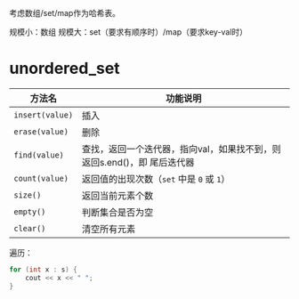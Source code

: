 考虑数组/set/map作为哈希表。

规模小：数组
规模大：set（要求有顺序时）/map（要求key-val时）

# unordered_set

| 方法名               | 功能说明                                                               |
| -------------------- | ------------------------------------------------------------------ |
| `insert(value)`      | 插入                                          |
| `erase(value)`       | 删除                                                          |
| `find(value)`        | 查找，返回一个迭代器，指向val，如果找不到，则返回s.end()，即 尾后迭代器        |
| `count(value)`       | 返回值的出现次数（`set` 中是 `0` 或 `1`）                                       |
| `size()`             | 返回当前元素个数                                                           |
| `empty()`            | 判断集合是否为空                                                           |
| `clear()`            | 清空所有元素                                                             |

遍历：
```c++
for (int x : s) {
    cout << x << " ";  
}
```